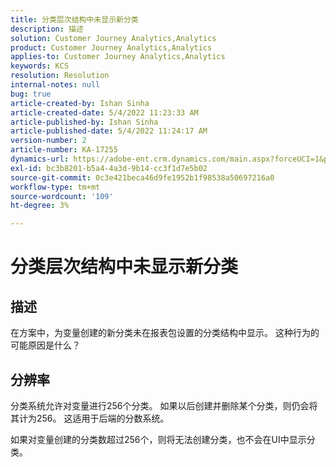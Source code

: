 ```yaml
---
title: 分类层次结构中未显示新分类
description: 描述
solution: Customer Journey Analytics,Analytics
product: Customer Journey Analytics,Analytics
applies-to: Customer Journey Analytics,Analytics
keywords: KCS
resolution: Resolution
internal-notes: null
bug: true
article-created-by: Ishan Sinha
article-created-date: 5/4/2022 11:23:33 AM
article-published-by: Ishan Sinha
article-published-date: 5/4/2022 11:24:17 AM
version-number: 2
article-number: KA-17255
dynamics-url: https://adobe-ent.crm.dynamics.com/main.aspx?forceUCI=1&pagetype=entityrecord&etn=knowledgearticle&id=8489a29c-9ccb-ec11-a7b5-6045bd00db25
exl-id: bc3b8201-b5a4-4a3d-9b14-cc3f1d7e5b02
source-git-commit: 0c3e421beca46d9fe1952b1f98538a50697216a0
workflow-type: tm+mt
source-wordcount: '109'
ht-degree: 3%

---
```


# 分类层次结构中未显示新分类

## 描述


在方案中，为变量创建的新分类未在报表包设置的分类结构中显示。 这种行为的可能原因是什么？


## 分辨率


分类系统允许对变量进行256个分类。 如果以后创建并删除某个分类，则仍会将其计为256。 这适用于后端的分数系统。

如果对变量创建的分类数超过256个，则将无法创建分类，也不会在UI中显示分类。
